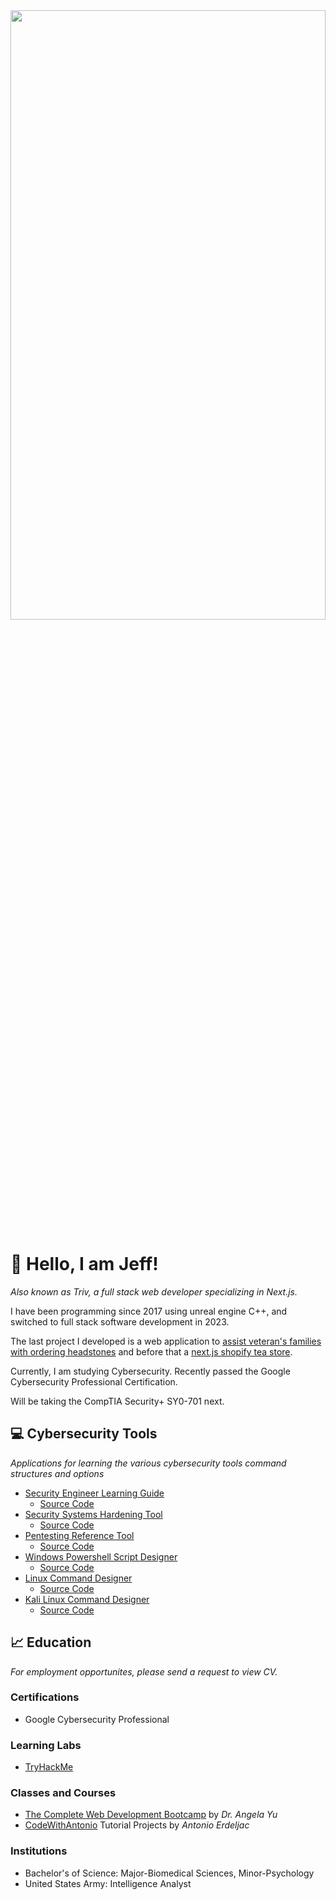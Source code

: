 
<div id="header" align="center">
  <img src="https://github.com/Triv2/Triv2/assets/126743500/144fbd3d-2e07-4e03-8956-5275016e9994" width="100%" height="50%"/>
</div>

# :wave: Hello, I am Jeff! 

*Also known as Triv, a full stack web developer specializing in Next.js.*

<p>I have been programming since 2017 using unreal engine C++, and switched to full stack software development in 2023.</p>

The last project I developed is a web application to [assist veteran's families with ordering headstones](https://vets-weld.vercel.app/) and before that a [next.js shopify tea store](https://tea-shop-mu.vercel.app/).
 
<p> Currently, I am studying Cybersecurity. Recently passed the Google Cybersecurity Professional Certification. </p>
<p>Will be taking the CompTIA Security+ SY0-701 next.</p>

<!---[![TryHackMe](https://tryhackme-badges.s3.amazonaws.com/triviallore.png)](https://tryhackme.com/api/v2/badges/public-profile?userPublicId=3019780)--->
## :computer: Cybersecurity Tools
*Applications for learning the various cybersecurity tools command structures and options*
  - [Security Engineer Learning Guide](https://security-engineer-one.vercel.app/)
    - [Source Code](https://github.com/Triv2/security-engineer)
  - [Security Systems Hardening Tool](https://get-hard-security.vercel.app)
    - [Source Code](https://github.com/Triv2/security-harden)
  - [Pentesting Reference Tool](https://pentest-tool-kappa.vercel.app)
    - [Source Code](https://github.com/Triv2/pentest-tool)
  - [Windows Powershell Script Designer](https://powershell-script-ui.vercel.app)
    - [Source Code](https://github.com/Triv2/powershell-script-ui)
  - [Linux Command Designer](https://linux-cli-gui.vercel.app)
    - [Source Code](https://github.com/Triv2/linux-command-gui)
  - [Kali Linux Command Designer](https://kali-command-gui.vercel.app/)
    - [Source Code](https://github.com/Triv2/kali-command-gui)

## :chart_with_upwards_trend: Education
*For employment opportunites, please send a request to view CV.*


 ### Certifications
   - Google Cybersecurity Professional

 ### Learning Labs
   - [TryHackMe](https://tryhackme.com/p/triviallore)

 ### Classes and Courses
   - [The Complete Web Development Bootcamp](https://www.udemy.com/course/the-complete-web-development-bootcamp/) by *Dr. Angela Yu*
   - [CodeWithAntonio](https://www.codewithantonio.com/) Tutorial Projects by *Antonio Erdeljac*

### Institutions
   - Bachelor's of Science: Major-Biomedical Sciences, Minor-Psychology
   - United States Army: Intelligence Analyst




<!---[![Triv's GitHub stats](https://github-readme-stats.vercel.app/api?username=Triv2)](https://github.com/Triv2/github-readme-stats)
--->


<!---
Triv2/Triv2 is a ✨ special ✨ repository because its `README.md` (this file) appears on your GitHub profile.
You can click the Preview link to take a look at your changes.
--->

